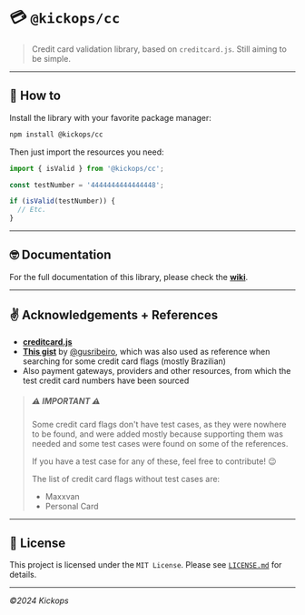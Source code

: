 # :credit_card: `@kickops/cc`

> Credit card validation library, based on `creditcard.js`. Still aiming to be simple.

---

## :thinking: How to

Install the library with your favorite package manager:

```sh
npm install @kickops/cc
```

Then just import the resources you need:

```ts
import { isValid } from '@kickops/cc';

const testNumber = '4444444444444448';

if (isValid(testNumber)) {
  // Etc.
}
```

---

## :nerd_face: Documentation

For the full documentation of this library, please check the [**wiki**][0].

---

## :v: Acknowledgements + References

- [**creditcard.js**](https://github.com/contaazul/creditcard.js)
- [**This gist**](https://gist.github.com/gusribeiro/263a165db774f5d78251) by [@gusribeiro](https://github.com/gusribeiro), which was also used as reference when searching for some credit card flags (mostly Brazilian)
- Also payment gateways, providers and other resources, from which the test credit card numbers have been sourced

> ##### :warning: IMPORTANT :warning:
>
> Some credit card flags don't have test cases, as they were nowhere to be found, and were added mostly because supporting them was needed and some test cases were found on some of the references.
>
> If you have a test case for any of these, feel free to contribute! :wink:
>
> The list of credit card flags without test cases are:
>
> - Maxxvan
> - Personal Card

---

## :book: License

This project is licensed under the `MIT License`. Please see [`LICENSE.md`](./LICENSE.md) for details.

---

_&copy;2024 Kickops_

[0]: https://github.com/Kickops-Tech/cc
